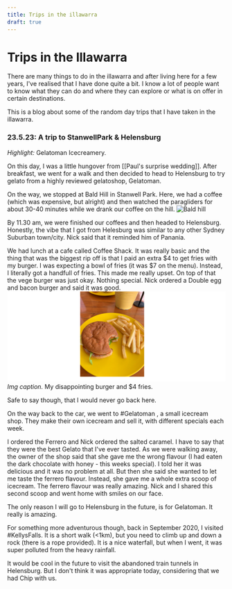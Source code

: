 ```yaml
---
title: Trips in the illawarra
draft: true
---
```

# Trips in the Illawarra
There are many things to do in the illawarra and after living here for a few years, I've realised that I have done quite a bit. I know a lot of people want to know what they can do and where they can explore or what is on offer in certain destinations. 

This is a blog about some of the random day trips that I have taken in the illawarra. 

### 23.5.23: A trip to  StanwellPark & Helensburg
*Highlight:* Gelatoman Icecreamery. 

On this day, I was a little hungover from [[Paul's surprise wedding]]. After breakfast, we went for a walk and then decided to head to Helensburg to try gelato from a highly reviewed gelatoshop, Gelatoman. 

On the way, we stopped at Bald Hill in Stanwell Park. Here, we had a coffee (which was expensive, but alright) and then watched the paragliders for about 30-40 minutes while we drank our coffee on the hill. ![Bald hill](imgs/bald-hill.png)

By 11.30 am, we were finished our coffees and then headed to Helensburg. Honestly, the vibe that I got from Helesburg was similar to any other Sydney Suburban town/city. Nick said that it reminded him of Panania. 

We had lunch at a cafe called Coffee Shack. It was really basic and the thing that was the biggest rip off is that I paid an extra $4 to get fries with my burger. I was expecting a bowl of fries (it was $7 on the menu). Instead, I literally got a handfull of fries. This made me really upset. On top of that the vege burger was just okay. Nothing special. Nick ordered a Double egg and bacon burger and said it was good. 
![My disappointing burger](imgs/food-helensburg.png)
*Img caption.* My disappointing burger and $4 fries. 

Safe to say though, that I would never go back here. 

On the way back to the car, we went to #Gelatoman , a small icecream shop. They make their own icecream and sell it, with different specials each week.  

I ordered the Ferrero and Nick ordered the salted caramel. I have to say that they were the best Gelato that I've ever tasted. As we were walking away, the owner of the shop said that she gave me the wrong flavour (I had eaten the dark chocolate with honey - this weeks special). I told her it was delicious and it was no problem at all. But then she said she wanted to let me taste the ferrero flavour. Instead, she gave me a whole extra scoop of icecream. The ferrero flavour was really amazing. Nick and I shared this second scoop and went home with smiles on our face. 

The only reason I will go to Helensburg in the future, is for Gelatoman. It really is amazing. 

For something more adventurous though, back in September 2020, I visited #KellysFalls. It is a short walk (<1km), but you need to climb up and down a rock (there is a rope provided). It is a nice waterfall, but when I went, it was super polluted from the heavy rainfall. 

It would be cool in the future to visit the abandoned train tunnels in Helensburg. But I don't think it was appropriate today, considering that we had Chip with us. 
